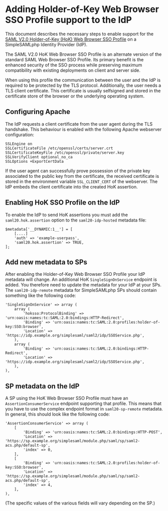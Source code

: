 Adding Holder-of-Key Web Browser SSO Profile support to the IdP
===============================================================

This document describes the necessary steps to enable support for the [SAML V2.0 Holder-of-Key (HoK) Web Browser SSO Profile](https://docs.oasis-open.org/security/saml/Post2.0/sstc-saml-holder-of-key-browser-sso.pdf)
on a SimpleSAMLphp Identity Provider (IdP).

The SAML V2.0 HoK Web Browser SSO Profile is an alternate version of the standard SAML Web Browser SSO Profile. Its primary benefit is the enhanced security of the SSO process
while preserving maximum compatibility with existing deployments on client and server side.

When using this profile the communication between the user and the IdP is required to be protected by the TLS protocol. Additionally, the user needs a TLS client certificate.
This certificate is usually selfsigned and stored in the certificate store of the browser or the underlying operating system.

Configuring Apache
------------------

The IdP requests a client certificate from the user agent during the TLS handshake. This behaviour is enabled with the following Apache webserver configuration:

    SSLEngine on
    SSLCertificateFile /etc/openssl/certs/server.crt
    SSLCertificateKeyFile /etc/openssl/private/server.key
    SSLVerifyClient optional_no_ca
    SSLOptions +ExportCertData

If the user agent can successfully prove possession of the private key associated to the public key from the certificate, the received certificate is stored in the
environment variable `SSL_CLIENT_CERT` of the webserver. The IdP embeds the client certificate into the created HoK assertion.

Enabling HoK SSO Profile on the IdP
-----------------------------------

To enable the IdP to send HoK assertions you must add the `saml20.hok.assertion` option to the `saml20-idp-hosted` metadata file:

    $metadata['__DYNAMIC:1__'] = [
        [....]
        'auth' => 'example-userpass',
        'saml20.hok.assertion' => TRUE,
    ];

Add new metadata to SPs
-----------------------

After enabling the Holder-of-Key Web Browser SSO Profile your IdP metadata will change. An additional HoK `SingleSignOnService` endpoint is added.
You therefore need to update the metadata for your IdP at your SPs.
The `saml20-idp-remote` metadata for SimpleSAMLphp SPs should contain something like the following code:

	'SingleSignOnService' => array (
		array (
			'hoksso:ProtocolBinding' => 'urn:oasis:names:tc:SAML:2.0:bindings:HTTP-Redirect',
			'Binding' => 'urn:oasis:names:tc:SAML:2.0:profiles:holder-of-key:SSO:browser',
			'Location' => 'https://idp.example.org/simplesaml/saml2/idp/SSOService.php',
		),
		array (
			'Binding' => 'urn:oasis:names:tc:SAML:2.0:bindings:HTTP-Redirect',
			'Location' => 'https://idp.example.org/simplesaml/saml2/idp/SSOService.php',
		),
	),

SP metadata on the IdP
----------------------

A SP using the HoK Web Browser SSO Profile must have an `AssertionConsumerService` endpoint supporting that profile.
This means that you have to use the complex endpoint format in `saml20-sp-remote` metadata.
In general, this should look like the following code:

	'AssertionConsumerService' => array (
		[
			'Binding' => 'urn:oasis:names:tc:SAML:2.0:bindings:HTTP-POST',
			'Location' => 'https://sp.example.org/simplesaml/module.php/saml/sp/saml2-acs.php/default-sp',
			'index' => 0,
		],
		[
			'Binding' => 'urn:oasis:names:tc:SAML:2.0:profiles:holder-of-key:SSO:browser',
			'Location' => 'https://sp.example.org/simplesaml/module.php/saml/sp/saml2-acs.php/default-sp',
			'index' => 4,
		],
	),

(The specific values of the various fields will vary depending on the SP.)
